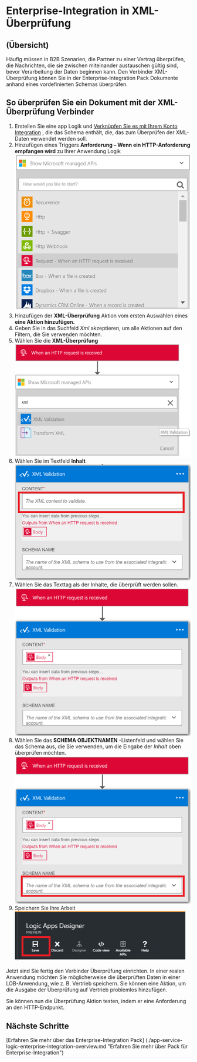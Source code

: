 <properties 
    pageTitle="Übersicht über XML-Überprüfung im Enterprise-Integration Pack | Microsoft Azure-App-Verwaltungsdienst | Microsoft Azure" 
    description="Erfahren Sie, wie die Überprüfung in der Enterprise-Integration Pack und Logik apps funktioniert" 
    services="logic-apps" 
    documentationCenter=".net,nodejs,java"
    authors="msftman" 
    manager="erikre" 
    editor="cgronlun"/>

<tags 
    ms.service="logic-apps" 
    ms.workload="integration" 
    ms.tgt_pltfrm="na" 
    ms.devlang="na" 
    ms.topic="article" 
    ms.date="07/08/2016" 
    ms.author="deonhe"/>

# <a name="enterprise-integration-with-xml-validation"></a>Enterprise-Integration in XML-Überprüfung

## <a name="overview"></a>(Übersicht)
Häufig müssen in B2B Szenarien, die Partner zu einer Vertrag überprüfen, die Nachrichten, die sie zwischen miteinander austauschen gültig sind, bevor Verarbeitung der Daten beginnen kann. Den Verbinder XML-Überprüfung können Sie in der Enterprise-Integration Pack Dokumente anhand eines vordefinierten Schemas überprüfen.  

## <a name="how-to-validate-a-document-with-the-xml-validation-connector"></a>So überprüfen Sie ein Dokument mit der XML-Überprüfung Verbinder
1. Erstellen Sie eine app Logik und [Verknüpfen Sie es mit Ihrem Konto Integration](./app-service-logic-enterprise-integration-accounts.md "erhalten grundlegende Informationen zu einer Firma Integration einer app Logik verknüpfen") , die das Schema enthält, die, das zum Überprüfen der XML-Daten verwendet werden soll.
2. Hinzufügen eines Triggers **Anforderung – Wenn ein HTTP-Anforderung empfangen wird** zu Ihrer Anwendung Logik  
![](./media/app-service-logic-enterprise-integration-xml/xml-1.png)    
3. Hinzufügen der **XML-Überprüfung** Aktion vom ersten Auswählen eines **eine Aktion hinzufügen.**  
4. Geben Sie in das Suchfeld *Xml* akzeptieren, um alle Aktionen auf den Filtern, die Sie verwenden möchten. 
5. Wählen Sie die **XML-Überprüfung**     
![](./media/app-service-logic-enterprise-integration-xml/xml-2.png)   
6. Wählen Sie im Textfeld **Inhalt**  
![](./media/app-service-logic-enterprise-integration-xml/xml-1-5.png)
7. Wählen Sie das Texttag als der Inhalte, die überprüft werden sollen.   
![](./media/app-service-logic-enterprise-integration-xml/xml-3.png)  
8. Wählen Sie das **SCHEMA OBJEKTNAMEN** -Listenfeld und wählen Sie das Schema aus, die Sie verwenden, um die Eingabe der *Inhalt* oben überprüfen möchten.     
![](./media/app-service-logic-enterprise-integration-xml/xml-4.png) 
9. Speichern Sie Ihre Arbeit  
![](./media/app-service-logic-enterprise-integration-xml/xml-5.png) 

Jetzt sind Sie fertig den Verbinder Überprüfung einrichten. In einer realen Anwendung möchten Sie möglicherweise die überprüften Daten in einer LOB-Anwendung, wie z. B. Vertrieb speichern. Sie können eine Aktion, um die Ausgabe der Überprüfung auf Vertrieb problemlos hinzufügen. 

Sie können nun die Überprüfung Aktion testen, indem er eine Anforderung an den HTTP-Endpunkt.  

## <a name="next-steps"></a>Nächste Schritte

[Erfahren Sie mehr über das Enterprise-Integration Pack] (./app-service-logic-enterprise-integration-overview.md "Erfahren Sie mehr über Pack für Enterprise-Integration")   